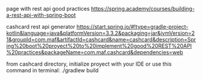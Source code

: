 page with rest api good practices
https://spring.academy/courses/building-a-rest-api-with-spring-boot

cashcard rest api generator
https://start.spring.io/#!type=gradle-project-kotlin&language=java&platformVersion=3.3.2&packaging=jar&jvmVersion=21&groupId=com.maf&artifactId=cashcard&name=cashcard&description=Spring%20boot%20proyect%20to%20implement%20good%20REST%20API%20practices&packageName=com.maf.cashcard&dependencies=web

from cashcard directory, initialize proyect with your IDE or use this command in terminal:
./gradlew build
